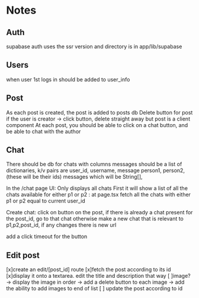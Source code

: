 # Notes

## Auth

supabase auth uses the ssr version and directory is in app/lib/supabase

## Users

when user 1st logs in should be added to user_info

## Post

As each post is created, the post is added to posts db
Delete button for post if the user is creator
-> click button, delete straight away but post is a client component
At each post, you should be able to click on a chat button, and be able to chat with the author

## Chat

There should be db for chats with columns
messages should be a list of dictionaries, k/v pairs are user_id, username, message
person1, person2,(these will be their ids) messages which will be String[],

In the /chat page UI: 
Only displays all chats
First it will show a list of all the chats available for either p1 or p2
: at page.tsx fetch all the chats with either p1 or p2 equal to current user_id

Create chat:
click on button on the post,
if there is already a chat present for the post_id, go to that chat
otherwise make a new chat that is relevant to p1,p2,post_id, if any changes there is new url

add a click timeout for the button

## Edit post

[x]create an edit/[post_id] route
[x]fetch the post according to its id
[x]display it onto a textarea. edit the title and description that way
[ ]image?
-> display the image in order
-> add a delete button to each image
-> add the ability to add images to end of list
[ ] update the post according to id
